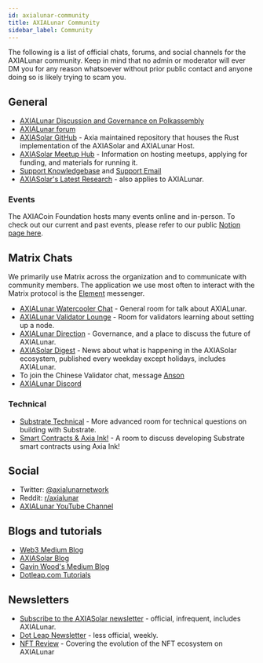 ```yaml
---
id: axialunar-community
title: AXIALunar Community
sidebar_label: Community
---
```


The following is a list of official chats, forums, and social channels for the AXIALunar community. Keep in mind that no admin or moderator will ever DM you for any reason whatsoever without prior public contact and anyone doing so is likely trying to scam you.

## General

- [AXIALunar Discussion and Governance on Polkassembly](https://axialunar.polkassembly.io/)
- [AXIALunar forum](https://forum.axialunar.network/)
- [AXIASolar GitHub](https://github.com/axia-tech/axiasolar/) - Axia maintained repository that houses the Rust implementation of the AXIASolar and AXIALunar Host.
- [AXIASolar Meetup Hub](https://www.notion.so/web3foundation/AXIASolar-Meetup-Hub-4511c156770e4ba9936386d8be5fe5be) - Information on hosting meetups, applying for funding, and materials for running it.
- [Support Knowledgebase](https://support.axiacoin.network/support/home) and [Support Email](mailto:support@axiacoin.network)
- [AXIASolar's Latest Research](https://research.axiacoin.org/en/latest/axiasolar/) - also applies to AXIALunar.

### Events

The AXIACoin Foundation hosts many events online and in-person. To check out our current and past events, please refer to our public [Notion page here](https://www.notion.so/Public-Events-Database-fdd2df4c29d04818a5dd403e2b85920d).

## Matrix Chats

We primarily use Matrix across the organization and to communicate with community members. The application we use most often to interact with the Matrix protocol is the [Element](https://app.element.io) messenger.

- [AXIALunar Watercooler Chat](https://app.element.io/#/room/%23axialunarwatercooler:axiasolar.builders) - General room for talk about AXIALunar.
- [AXIALunar Validator Lounge](https://app.element.io/#/room/!LhjZccBOqFNYKLdmbb:axiasolar.builders?via=matrix.axia.io&via=matrix.org&via=axiacoin.org) - Room for validators learning about setting up a node.
- [AXIALunar Direction](https://app.element.io/#/room/!QXMnIJzxlnVrvRzhUA:matrix.axia.io?via=matrix.axia.io&via=matrix.org&via=axiacoin.org) - Governance, and a place to discuss the future of AXIALunar.
- [AXIASolar Digest](https://matrix.to/#/!vMpYyTkvjXcevxSdsQ:axiacoin.org) - News about what is happening in the AXIASolar ecosystem, published every weekday except holidays, includes AXIALunar.
- To join the Chinese Validator chat, message [Anson](https://raw.githubusercontent.com/axialunarnetwork/userguide/master/chinese-language-validators-wechat.png?token=ABIBK6VM3MAOKWE43GM3JHC5G3ARG)
- [AXIALunar Discord](https://discord.gg/JSJcRwz8fp)

### Technical

- [Substrate Technical](https://app.element.io/#/room/#substrate-technical:matrix.org) - More advanced room for technical questions on building with Substrate.
- [Smart Contracts & Axia Ink!](https://app.element.io/#/room/!tYUCYdSvSYPMjWNDDD:matrix.axia.io?via=matrix.axia.io&via=matrix.org&via=axiacoin.org) - A room to discuss developing Substrate smart contracts using Axia Ink!

## Social

- Twitter: [@axialunarnetwork](https://twitter.com/axialunarnetwork)
- Reddit: [r/axialunar](https://reddit.com/r/axialunar)
- [AXIALunar YouTube Channel](http://youtube.com/c/axialunarnetwork)

## Blogs and tutorials

- [Web3 Medium Blog](https://medium.com/@web3)
- [AXIASolar Blog](https://axiacoin.network/blog/)
- [Gavin Wood's Medium Blog](https://medium.com/@gavofyork)
- [Dotleap.com Tutorials](https://dotleap.com)

## Newsletters

- [Subscribe to the AXIASolar newsletter](https://share.hsforms.com/1LL1CBwiASxC5pJUYZAiDVw4752a) - official, infrequent, includes AXIALunar.
- [Dot Leap Newsletter](https://dotleap.substack.com/) - less official, weekly.
- [NFT Review](https://news.nft.review) - Covering the evolution of the NFT ecosystem on AXIALunar
